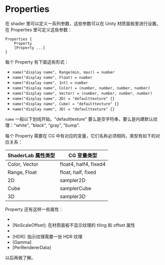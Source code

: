 # Properties
在 shader 里可以定义一系列参数，这些参数可以在 Unity 材质面板里进行设置。在 Properties 里可定义这些参数：

```
Properties {
    Property
    [Property ...]
}
```

每个 Property 有下面这些形式：
- `name("display name", Range(min, max)) = number`
- `name("display name", Float) = number`
- `name("display name", Int) = number`
- `name("display name", Color) = (number, number, number, number)`
- `name("display name", Vector) = (number, number, number, number)`
- `name("display name", 2D) = "defaulttexture" {}`
- `name("display name", Cube) = "defaulttexture" {}`
- `name("display name", 3D) = "defaulttexture" {}`

`name` 一般以下划线开始。"defaulttexture" 要么是空字符串，要么是内建默认纹理："white", "black", "gray", "bump".

每个 Property 需要在 CG 中有对应的变量，它们名称必须相同，类型有如下的对应关系：

| ShaderLab 属性类型 | CG 变量类型 |
| - | - |
| Color, Vector | float4, half4, fixed4 |
| Range, Float | float, half, fixed |
| 2D | sampler2D |
| Cube | samplerCube |
| 3D | sampler3D |

Property 还有这样一些属性：
- [HideInInspector]: 在材质面板不显示该属性值
- [NoScaleOffset]: 在材质面板不显示纹理的 tiling 和 offset 属性
- [Normal]: 指示纹理需要一张法线贴图
- [HDR]: 指示纹理需要一张 HDR 纹理
- [Gamma]
- [PerRendererData]

以后再做了解。